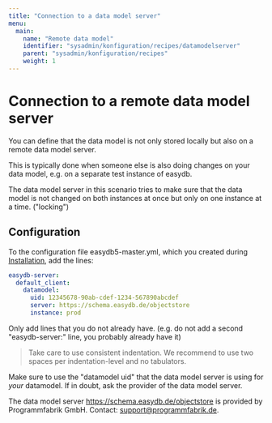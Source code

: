 ```yaml
---
title: "Connection to a data model server"
menu:
  main:
    name: "Remote data model"
    identifier: "sysadmin/konfiguration/recipes/datamodelserver"
    parent: "sysadmin/konfiguration/recipes"
    weight: 1
---
```

# Connection to a remote data model server

You can define that the data model is not only stored locally but also on a remote data model server.

This is typically done when someone else is also doing changes on your data model, e.g. on a separate test instance of easydb.

The data model server in this scenario tries to make sure that the data model is not changed on both instances at once but only on one instance at a time. ("locking")

## Configuration

To the configuration file easydb5-master.yml, which you created during [Installation](../../../installation), add the lines:

```yaml
easydb-server:
  default_client:
    datamodel:
      uid: 12345678-90ab-cdef-1234-567890abcdef
      server: https://schema.easydb.de/objectstore
      instance: prod
```

Only add lines that you do not already have. (e.g. do not add a second "easydb-server:" line, you probably already have it)

> Take care to use consistent indentation. We recommend to use two spaces per indentation-level and no tabulators.

Make sure to use the "datamodel uid" that the data model server is using for *your* datamodel. If in doubt, ask the provider of the data model server.

The data model server https://schema.easydb.de/objectstore is provided by Programmfabrik GmbH. Contact: support@programmfabrik.de.
